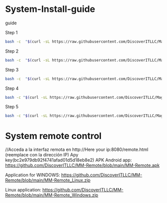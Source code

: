 # System-Install-guide
guide

Step 1
````bash
bash -c  "$(curl -sL https://raw.githubusercontent.com/DiscoverITLLC/MagicMirror_scripts/master/raspberry.sh)"
````
Step 2
````bash
bash -c  "$(curl -sL https://raw.githubusercontent.com/DiscoverITLLC/MagicMirror_scripts/master/upgrade-script.sh)"
````
Step 3
````bash
bash -c  "$(curl -sL https://raw.githubusercontent.com/DiscoverITLLC/MagicMirror_scripts/master/upgrade-script.sh)" apply
````
Step 4
````bash
bash -c "$(curl -sL https://raw.githubusercontent.com/DiscoverITLLC/MagicMirror_scripts/master/screensaveroff.sh)"
````
Step 5
````bash
bash -c "$(curl -sL https://raw.githubusercontent.com/DiscoverITLLC/MagicMirror_scripts/master/fixuppm2.sh)"
````

# System remote control
//Acceda a la interfaz remota en http://Here your ip:8080/remote.html (reemplace con la dirección IP)
Apy key(bc2e979db92f4741afad01d5d18eb8e2) APK
Android app:
https://github.com/DiscoverITLLC/MM-Remote/blob/main/MM-Remote.apk

Application for WINDOWS:
https://github.com/DiscoverITLLC/MM-Remote/blob/main/MM-Remote_Linux.zip

Linux application:
https://github.com/DiscoverITLLC/MM-Remote/blob/main/MM-Remote_Windows.zip
